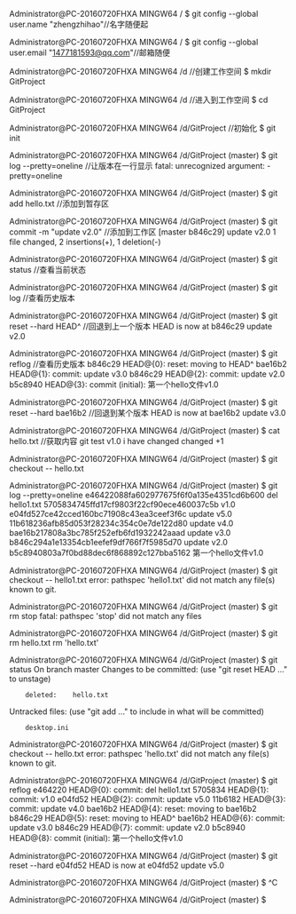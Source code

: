 
Administrator@PC-20160720FHXA MINGW64 /
$ git config --global user.name "zhengzhihao"//名字随便起

Administrator@PC-20160720FHXA MINGW64 /
$ git config --global user.email "1477181593@qq.com"//邮箱随便

Administrator@PC-20160720FHXA MINGW64 /d //创建工作空间
$ mkdir GitProject

Administrator@PC-20160720FHXA MINGW64 /d //进入到工作空间
$ cd GitProject

Administrator@PC-20160720FHXA MINGW64 /d/GitProject //初始化
$ git init

Administrator@PC-20160720FHXA MINGW64 /d/GitProject (master)
$ git log --pretty=oneline //让版本在一行显示
fatal: unrecognized argument: -pretty=oneline

Administrator@PC-20160720FHXA MINGW64 /d/GitProject (master)
$ git add hello.txt  //添加到暂存区

Administrator@PC-20160720FHXA MINGW64 /d/GitProject (master)
$ git commit -m "update v2.0"  //添加到工作区
[master b846c29] update v2.0
 1 file changed, 2 insertions(+), 1 deletion(-)

Administrator@PC-20160720FHXA MINGW64 /d/GitProject (master)
$ git status  //查看当前状态

Administrator@PC-20160720FHXA MINGW64 /d/GitProject (master)
$ git log  //查看历史版本

Administrator@PC-20160720FHXA MINGW64 /d/GitProject (master)
$ git reset --hard HEAD^ //回退到上一个版本
HEAD is now at b846c29 update v2.0

Administrator@PC-20160720FHXA MINGW64 /d/GitProject (master)
$ git reflog //查看历史版本
b846c29 HEAD@{0}: reset: moving to HEAD^
bae16b2 HEAD@{1}: commit: update v3.0
b846c29 HEAD@{2}: commit: update v2.0
b5c8940 HEAD@{3}: commit (initial): 第一个hello文件v1.0

Administrator@PC-20160720FHXA MINGW64 /d/GitProject (master)
$ git reset --hard bae16b2 //回退到某个版本
HEAD is now at bae16b2 update v3.0

Administrator@PC-20160720FHXA MINGW64 /d/GitProject (master)
$ cat hello.txt  //获取内容
git test v1.0
i have changed
changed +1

Administrator@PC-20160720FHXA MINGW64 /d/GitProject (master)
$ git checkout -- hello.txt


Administrator@PC-20160720FHXA MINGW64 /d/GitProject (master)
$ git log --pretty=oneline
e46422088fa602977675f6f0a135e4351cd6b600 del hello1.txt
5705834745ffd17cf9803f22cf90ece460037c5b v1.0
e04fd527ce42cced160bc71908c43ea3ceef3f6c update v5.0
11b618236afb85d053f28234c354c0e7de122d80 update v4.0
bae16b217808a3bc785f252efb6fd1932242aaad update v3.0
b846c294a1e13354cb1eefef9df766f7f5985d70 update v2.0
b5c8940803a7f0bd88dec6f868892c127bba5162 第一个hello文件v1.0

Administrator@PC-20160720FHXA MINGW64 /d/GitProject (master)
$ git checkout -- hello1.txt
error: pathspec 'hello1.txt' did not match any file(s) known to git.

Administrator@PC-20160720FHXA MINGW64 /d/GitProject (master)
$ git rm stop
fatal: pathspec 'stop' did not match any files

Administrator@PC-20160720FHXA MINGW64 /d/GitProject (master)
$ git rm hello.txt
rm 'hello.txt'

Administrator@PC-20160720FHXA MINGW64 /d/GitProject (master)
$ git status
On branch master
Changes to be committed:
  (use "git reset HEAD <file>..." to unstage)

        deleted:    hello.txt

Untracked files:
  (use "git add <file>..." to include in what will be committed)

        desktop.ini


Administrator@PC-20160720FHXA MINGW64 /d/GitProject (master)
$ git checkout -- hello.txt
error: pathspec 'hello.txt' did not match any file(s) known to git.

Administrator@PC-20160720FHXA MINGW64 /d/GitProject (master)
$ git reflog
e464220 HEAD@{0}: commit: del hello1.txt
5705834 HEAD@{1}: commit: v1.0
e04fd52 HEAD@{2}: commit: update v5.0
11b6182 HEAD@{3}: commit: update v4.0
bae16b2 HEAD@{4}: reset: moving to bae16b2
b846c29 HEAD@{5}: reset: moving to HEAD^
bae16b2 HEAD@{6}: commit: update v3.0
b846c29 HEAD@{7}: commit: update v2.0
b5c8940 HEAD@{8}: commit (initial): 第一个hello文件v1.0

Administrator@PC-20160720FHXA MINGW64 /d/GitProject (master)
$ git reset --hard e04fd52
HEAD is now at e04fd52 update v5.0

Administrator@PC-20160720FHXA MINGW64 /d/GitProject (master)
$ ^C

Administrator@PC-20160720FHXA MINGW64 /d/GitProject (master)
$
